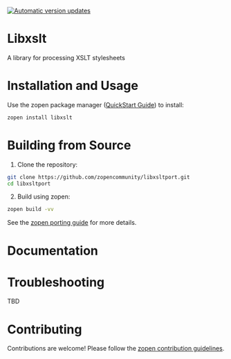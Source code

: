 [![Automatic version updates](https://github.com/ZOSOpenTools/libxsltport/actions/workflows/bump.yml/badge.svg)](https://github.com/ZOSOpenTools/libxsltport/actions/workflows/bump.yml)

# Libxslt

A library for processing XSLT stylesheets

# Installation and Usage

Use the zopen package manager ([QuickStart Guide](https://zopen.community/#/Guides/QuickStart)) to install:
```bash
zopen install libxslt
```

# Building from Source

1. Clone the repository:
```bash
git clone https://github.com/zopencommunity/libxsltport.git
cd libxsltport
```
2. Build using zopen:
```bash
zopen build -vv
```

See the [zopen porting guide](https://zopen.community/#/Guides/Porting) for more details.

# Documentation


# Troubleshooting
TBD

# Contributing
Contributions are welcome! Please follow the [zopen contribution guidelines](https://github.com/zopencommunity/meta/blob/main/CONTRIBUTING.md).
